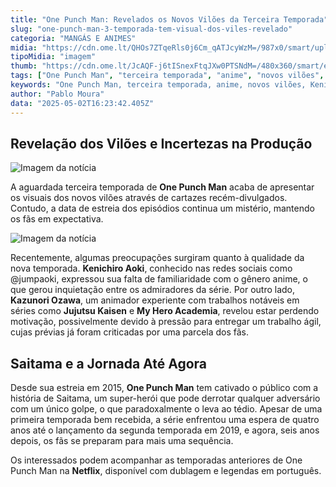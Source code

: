 ```yaml
---
title: "One Punch Man: Revelados os Novos Vilões da Terceira Temporada"
slug: "one-punch-man-3-temporada-tem-visual-dos-viles-revelado"
categoria: "MANGÁS E ANIMES"
midia: "https://cdn.ome.lt/QHOs7ZTqeRls0j6Cm_qATJcyWzM=/987x0/smart/uploads/conteudo/fotos/OMELETE_CAPA_-_2025-05-02T124631.164.png"
tipoMidia: "imagem"
thumb: "https://cdn.ome.lt/JcAQF-j6tISnexFtqJXw0PTSNdM=/480x360/smart/extras/conteudos/omelete_THUMB_-_2025-05-02T124613.533.png"
tags: ["One Punch Man", "terceira temporada", "anime", "novos vilões", "Kenichiro Aoki", "Kazunori Ozawa", "Saitama", "Netflix"]
keywords: "One Punch Man, terceira temporada, anime, novos vilões, Kenichiro Aoki, Kazunori Ozawa, Saitama, Netflix"
author: "Pablo Moura"
data: "2025-05-02T16:23:42.405Z"
---
```


## Revelação dos Vilões e Incertezas na Produção

![Imagem da notícia](https://cdn.ome.lt/EUjk-0V4A3lgqtYL0l5l4kypSV8=/fit-in/837x500/smart/uploads/conteudo/fotos/Novo_Projeto_81.png)

A aguardada terceira temporada de **One Punch Man** acaba de apresentar os visuais dos novos vilões através de cartazes recém-divulgados. Contudo, a data de estreia dos episódios continua um mistério, mantendo os fãs em expectativa.

![Imagem da notícia](https://cdn.ome.lt/7ryuhDTTWPTM_UyXjl4hkbTFjgo=/fit-in/837x500/smart/uploads/conteudo/fotos/Novo_Projeto_82.png)

Recentemente, algumas preocupações surgiram quanto à qualidade da nova temporada. **Kenichiro Aoki**, conhecido nas redes sociais como @jumpaoki, expressou sua falta de familiaridade com o gênero anime, o que gerou inquietação entre os admiradores da série. Por outro lado, **Kazunori Ozawa**, um animador experiente com trabalhos notáveis em séries como **Jujutsu Kaisen** e **My Hero Academia**, revelou estar perdendo motivação, possivelmente devido à pressão para entregar um trabalho ágil, cujas prévias já foram criticadas por uma parcela dos fãs.

## Saitama e a Jornada Até Agora

Desde sua estreia em 2015, **One Punch Man** tem cativado o público com a história de Saitama, um super-herói que pode derrotar qualquer adversário com um único golpe, o que paradoxalmente o leva ao tédio. Apesar de uma primeira temporada bem recebida, a série enfrentou uma espera de quatro anos até o lançamento da segunda temporada em 2019, e agora, seis anos depois, os fãs se preparam para mais uma sequência.

Os interessados podem acompanhar as temporadas anteriores de One Punch Man na **Netflix**, disponível com dublagem e legendas em português.